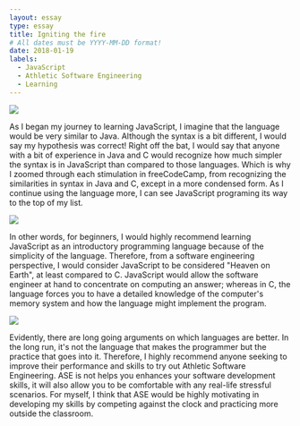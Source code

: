 ```yaml
---
layout: essay
type: essay
title: Igniting the fire
# All dates must be YYYY-MM-DD format!
date: 2018-01-19
labels:
  - JavaScript
  - Athletic Software Engineering
  - Learning
---
```


<img class="ui tiny left circular floated image" src="../images/paintbrushes.jpg">

As I began my journey to learning JavaScript, I imagine that the language would be very similar to Java. Although the syntax is a bit different, I would say my hypothesis was correct! Right off the bat, I would say that anyone with a bit of experience in Java and C would recognize how much simpler the syntax is in JavaScript than compared to those languages. Which is why I zoomed through each stimulation in freeCodeCamp, from recognizing the similarities in syntax in Java and C, except in a more condensed form. As I continue using the language more, I can see JavaScript programing its way to the top of my list. 

<img class="ui tiny left circular floated image" src="../images/design-technology.jpg">

In other words, for beginners, I would highly recommend learning JavaScript as an introductory programming language because of the simplicity of the language. Therefore, from a software engineering perspective, I would consider JavaScript to be considered "Heaven on Earth", at least compared to C. JavaScript would allow the software engineer at hand to concentrate on computing an answer; whereas in C, the language forces you to have a detailed knowledge of the computer's memory system and how the language might implement the program.

<img class="ui tiny left circular floated image" src="../images/software-code.jpg">

Evidently, there are long going arguments on which languages are better. In the long run, it's not the language that makes the programmer but the practice that goes into it. Therefore, I highly recommend anyone seeking to improve their performance and skills to try out Athletic Software Engineering.  ASE is not helps you enhances your software development skills, it will also allow you to be comfortable with any real-life stressful scenarios. For myself, I think that ASE would be highly motivating in developing my skills by competing against the clock and practicing more outside the classroom.


